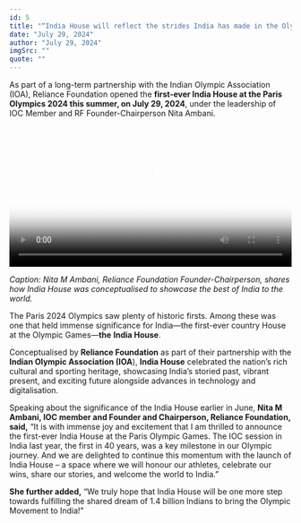 ```yaml
---
id: 5
title: "“India House will reflect the strides India has made in the Olympic movement” – Nita M Ambani"
date: "July 29, 2024"
author: "July 29, 2024"
imgSrc: ""
quote: ""
---
```


As part of a long-term partnership with the Indian Olympic Association (IOA), Reliance Foundation opened the **first-ever India House at the Paris Olympics 2024 this summer, on July 29, 2024**, under the leadership of IOC Member and RF Founder-Chairperson Nita Ambani.



<video controls width="100%" id="my-markdown-video" class="video-js vjs-fluid" data-setup="{}" preload="auto" poster='img/posters/07 India House.png'>
<source src='https://rworld.ril.com/vod/_definst_/mp4:RWorld/IMG_1131_300724164222.MP4/playlist.m3u8' type='application/x-mpegURL'>
</video>


_Caption: Nita M Ambani, Reliance Foundation Founder-Chairperson, shares how India House was conceptualised to showcase the best of India to the world._

The Paris 2024 Olympics saw plenty of historic firsts. Among these was one that held immense significance for India—the first-ever country House at the Olympic Games—**the** **India House**.

Conceptualised by **Reliance Foundation** as part of their partnership with the **Indian Olympic Association (IOA**), **India House** celebrated the nation’s rich cultural and sporting heritage, showcasing India’s storied past, vibrant present, and exciting future alongside advances in technology and digitalisation.

Speaking about the significance of the India House earlier in June, **Nita M Ambani, IOC member and Founder and Chairperson, Reliance Foundation, said,** “It is with immense joy and excitement that I am thrilled to announce the first-ever India House at the Paris Olympic Games. The IOC session in India last year, the first in 40 years, was a key milestone in our Olympic journey. And we are delighted to continue this momentum with the launch of India House – a space where we will honour our athletes, celebrate our wins, share our stories, and welcome the world to India.”

**She further added,** “We truly hope that India House will be one more step towards fulfilling the shared dream of 1.4 billion Indians to bring the Olympic Movement to India!”
